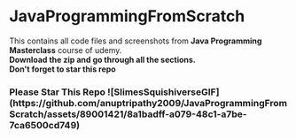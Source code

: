 # JavaProgrammingFromScratch
This contains all code files and screenshots from **Java Programming Masterclass** course of udemy. <br>
<b>Download the zip and go through all the sections.</b> <br>
<b>Don't forget to star this repo</b><br>
<h3>Please Star This Repo ![SlimesSquishiverseGIF](https://github.com/anuptripathy2009/JavaProgrammingFromScratch/assets/89001421/8a1badff-a079-48c1-a7be-7ca6500cd749)
</h3>
